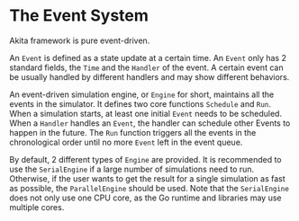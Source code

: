 # The Event System

Akita framework is pure event-driven.

An `Event` is defined as a state update at a certain time. An `Event` only has 2 standard fields, the `Time` and the `Handler` of the event. A certain event can be usually handled by different handlers and may show different behaviors.

An event-driven simulation engine, or `Engine` for short, maintains all the events in the simulator. It defines two core functions `Schedule` and `Run`. When a simulation starts, at least one initial `Event` needs to be scheduled. When a `Handler` handles an `Event`, the handler can schedule other Events to happen in the future.  The `Run` function triggers all the events in the chronological order until no more `Event` left in the event queue.

By default, 2 different types of `Engine` are provided. It is recommended to use the `SerialEngine` if a large number of simulations need to run. Otherwise, if the user wants to get the result for a single simulation as fast as possible, the `ParallelEngine` should be used. Note that the `SerialEngine` does not only use one CPU core, as the Go runtime and libraries may use multiple cores.